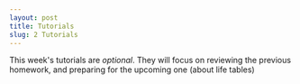 ```yaml
---
layout: post
title: Tutorials
slug: 2 Tutorials
---
```


This week's tutorials are _optional_. They will focus on reviewing the previous homework, and preparing for the upcoming one (about life tables)
